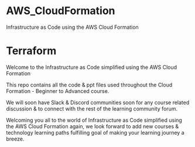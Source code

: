 # AWS_CloudFormation
Infrastructure as Code using the AWS Cloud Formation

# Terraform
Welcome to the Infrastructure as Code simplified using the AWS Cloud Formation

This repo contains all the code & ppt files used throughout the Cloud Formation - Beginner to Advanced course.

We will soon have Slack & Discord communities soon for any course related discussion & to connect with the rest of the learning community forum.

Welcoming you all to the world of Infrastructure as Code simplified using the AWS Cloud Formation again, we look forward to add new courses & technology learning paths fulfilling goal of making your learning journey a breeze.
